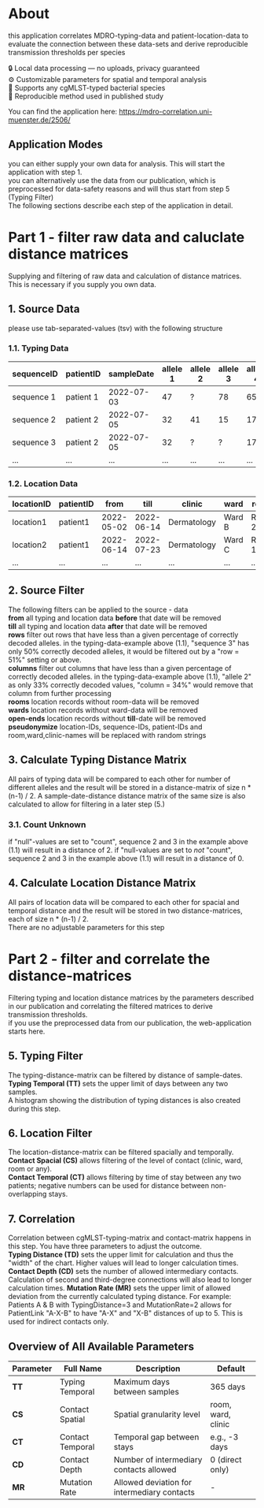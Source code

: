 # About
this application correlates MDRO-typing-data and patient-location-data
to evaluate the connection between these data-sets
and derive reproducible transmission thresholds per species


🔒 Local data processing — no uploads, privacy guaranteed  
⚙️ Customizable parameters for spatial and temporal analysis  
🧫 Supports any cgMLST-typed bacterial species  
🔁 Reproducible method used in published study  

You can find the application here: 
https://mdro-correlation.uni-muenster.de/2506/  


## Application Modes
you can either supply your own data for analysis. This will start the application with step 1.  
you can alternatively use the data from our publication, which is preprocessed for data-safety reasons and will thus start from step 5 (Typing Filter)  
The following sections describe each step of the application in detail.



# Part 1 - filter raw data and caluclate distance matrices
Supplying and filtering of raw data and calculation of distance matrices.   
This is necessary if you supply you own data.  

## 1. Source Data 
please use tab-separated-values (tsv) with the following structure

### 1.1. Typing Data
| sequenceID  | patientID  | sampleDate | allele 1 | allele 2 | allele 3 | allele 4 | ... |
| ----------- | ---------- | ---------- | -------- | -------- | -------- | -------- | --- |
| sequence 1  | patient 1  | 2022-07-03 | 47       | ?        | 78       | 65       | ... |
| sequence 2  | patient 2  | 2022-07-05 | 32       | 41       | 15       | 17       | ... |
| sequence 3  | patient 2  | 2022-07-05 | 32       | ?        | ?        | 17       | ... |
| ...         | ...        | ...        | ...      | ...      | ...      | ...      | ... |


### 1.2. Location Data
| locationID | patientID | from | till | clinic | ward | room |
| ---------- | --------- | ---- | ---- | ------ | ---- | ---- |  
| location1  | patient1  | 2022-05-02 | 2022-06-14 | Dermatology | Ward B | Room 23 |
| location2  | patient1  | 2022-06-14 | 2022-07-23 | Dermatology | Ward C | Room 12 |
| ...        | ...       | ...        | ...        | ...         | ...    | ...     |




## 2. Source Filter
The following filters can be applied to the source - data   
**from** all typing and location data **before** that date will be removed  
**till** all typing and location data **after** that date will be removed  
**rows** filter out rows that have less than a given percentage of correctly decoded alleles. in the typing-data-example above (1.1), "sequence 3" has only 50% correctly decoded alleles,  it would be filtered out by a "row = 51%" setting or above.   
**columns** filter out columns that have less than a given percentage of correctly decoded alleles. in the typing-data-example above (1.1), "allele 2" as only 33% correctly decoded values, "column = 34%" would remove that column from further processing  
**rooms** location records without room-data will be removed  
**wards** location records without ward-data will be removed  
**open-ends** location records without **till**-date will be removed  
**pseudonymize** location-IDs, sequence-IDs, patient-IDs and room,ward,clinic-names will be replaced with random strings  



## 3. Calculate Typing Distance Matrix
All pairs of typing data will be compared to each other for number of different alleles and the result will be stored in a distance-matrix of size n * (n-1) / 2. A sample-date-distance distance matrix of the same size is also calculated to allow for filtering in a later step (5.)

### 3.1. Count Unknown
if "null"-values are set to "count", sequence 2 and 3 in the example above (1.1) will result in a distance of 2.
if "null-values are set to *not* "count", sequence 2 and 3 in the example above (1.1) will result in a distance of 0.




## 4. Calculate Location Distance Matrix
All pairs of location data will be compared to each other for spacial and temporal distance and the result will be stored in two distance-matrices, each of size n * (n-1) / 2.  
There are no adjustable parameters for this step


# Part 2 - filter and correlate the distance-matrices
Filtering typing and location distance matrices by the parameters described in our publication and correlating the filtered matrices to derive transmission thresholds.  
if you use the preprocessed data from our publication, the web-application starts here.


## 5. Typing Filter
The typing-distance-matrix can be filtered by distance of sample-dates.  
**Typing Temporal (TT)** sets the upper limit of days between any two samples.   
A histogram showing the distribution of typing distances is also created during this step.  


## 6. Location Filter
The location-distance-matrix can be filtered spacially and temporally.  
**Contact Spacial (CS)** allows filtering of the level of contact (clinic, ward, room or any).  
**Contact Temporal (CT)** allows filtering by time of stay between any two patients; negative numbers can be used for distance between non-overlapping stays.  


## 7. Correlation
Correlation between cgMLST-typing-matrix and contact-matrix happens in this step. You have three parameters to adjust the outcome.   
**Typing Distance (TD)** sets the upper limit for calculation and thus the "width" of the chart. Higher values will lead to longer calculation times.
**Contact Depth (CD)** sets the number of allowed intermediary contacts. Calculation of second and third-degree connections will also lead to longer calculation times.
**Mutation Rate (MR)** sets the upper limit of allowed deviation from the currently calculated typing distance. For example: Patients A & B with TypingDistance=3 and MutationRate=2 allows for PatientLink "A-X-B" to have "A-X" and "X-B" distances of up to 5. This is used for indirect contacts only.


## Overview of All Available Parameters
| Parameter | Full Name | Description | Default |
|-----------|-----------|-------------|---------|
| **TT** | Typing Temporal | Maximum days between samples | 365 days |
| **CS** | Contact Spatial | Spatial granularity level | room, ward, clinic |
| **CT** | Contact Temporal | Temporal gap between stays | e.g., -3 days |
| **CD** | Contact Depth | Number of intermediary contacts allowed | 0 (direct only) |
| **MR** | Mutation Rate | Allowed deviation for intermediary contacts | - |